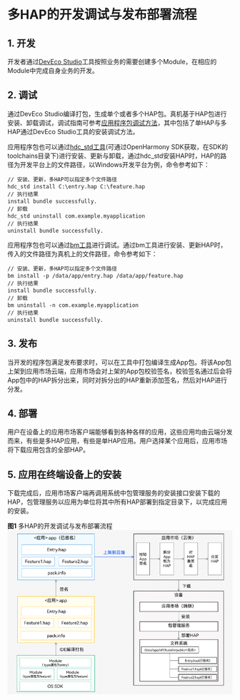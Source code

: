 # 多HAP的开发调试与发布部署流程


## 1. 开发
开发者通过[DevEco Studio](https://developer.harmonyos.com/cn/develop/deveco-studio)工具按照业务的需要创建多个Module，在相应的Module中完成自身业务的开发。

## 2. 调试
通过DevEco Studio编译打包，生成单个或者多个HAP包。真机基于HAP包进行安装、卸载调试，调试指南可参考[应用程序包调试方法](https://developer.harmonyos.com/cn/docs/documentation/doc-guides/ohos-debugging-and-running-0000001263040487#section10491183521520)，其中包括了单HAP与多HAP通过DevEco Studio工具的安装调试方法。

应用程序包也可以通过[hdc_std工具](../../device-dev/subsystems/subsys-toolchain-hdc-guide.md)(可通过OpenHarmony SDK获取，在SDK的toolchains目录下)进行安装、更新与卸载，通过hdc_std安装HAP时，HAP的路径为开发平台上的文件路径，以Windows开发平台为例，命令参考如下：
```
// 安装、更新，多HAP可以指定多个文件路径
hdc_std install C:\entry.hap C:\feature.hap
// 执行结果
install bundle successfully.
// 卸载
hdc_std uninstall com.example.myapplication
// 执行结果
uninstall bundle successfully.
```
应用程序包也可以通过[bm工具](../../application-dev/tools/bm-tool.md)进行调试。通过bm工具进行安装、更新HAP时，传入的文件路径为真机上的文件路径，命令参考如下：
```
// 安装、更新，多HAP可以指定多个文件路径
bm install -p /data/app/entry.hap /data/app/feature.hap
// 执行结果
install bundle successfully.
// 卸载
bm uninstall -n com.example.myapplication
// 执行结果
uninstall bundle successfully.
```
## 3. 发布
当开发的程序包满足发布要求时，可以在工具中打包编译生成App包。将该App包上架到应用市场云端，应用市场会对上架的App包校验签名，校验签名通过后会将App包中的HAP拆分出来，同时对拆分出的HAP重新添加签名，然后对HAP进行分发。

## 4. 部署
用户在设备上的应用市场客户端能够看到各种各样的应用，这些应用均由云端分发而来，有些是多HAP应用，有些是单HAP应用。用户选择某个应用后，应用市场将下载应用包含的全部HAP。

## 5. 应用在终端设备上的安装
下载完成后，应用市场客户端再调用系统中包管理服务的安装接口安装下载的HAP，包管理服务以应用为单位将其中所有HAP部署到指定目录下，以完成应用的安装。

  **图1** 多HAP的开发调试与发布部署流程 
![hap-release](figures/hap-release.png)
